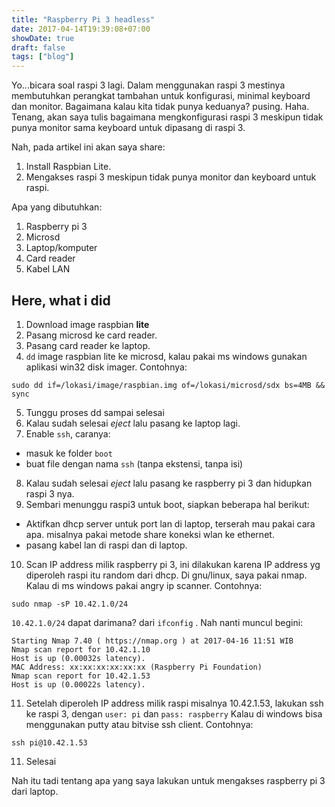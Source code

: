 ```yaml
---
title: "Raspberry Pi 3 headless"
date: 2017-04-14T19:39:08+07:00
showDate: true
draft: false
tags: ["blog"]
---
```


Yo...bicara soal raspi 3 lagi. Dalam menggunakan raspi 3 mestinya membutuhkan perangkat tambahan untuk konfigurasi, minimal keyboard dan monitor.
Bagaimana kalau kita tidak punya keduanya? pusing. Haha. Tenang, akan saya tulis bagaimana mengkonfigurasi raspi 3 meskipun tidak punya monitor sama keyboard untuk dipasang di raspi 3.

Nah, pada artikel ini akan saya share:
1. Install Raspbian Lite.
2. Mengakses raspi 3 meskipun tidak punya monitor dan keyboard untuk raspi.

Apa yang dibutuhkan:
1. Raspberry pi 3
2. Microsd
3. Laptop/komputer
4. Card reader
5. Kabel LAN

## Here, what i did

1. Download image raspbian **lite**
2. Pasang microsd ke card reader.
3. Pasang card reader ke laptop.
4. `dd` image raspbian lite ke microsd, kalau pakai ms windows gunakan aplikasi win32 disk imager.
Contohnya:
```shell
sudo dd if=/lokasi/image/raspbian.img of=/lokasi/microsd/sdx bs=4MB && sync
```
5. Tunggu proses dd sampai selesai
6. Kalau sudah selesai _eject_ lalu pasang ke laptop lagi.
7. Enable `ssh`, caranya:
- masuk ke folder `boot`
- buat file dengan nama `ssh` (tanpa ekstensi, tanpa isi)

8. Kalau sudah selesai _eject_ lalu pasang ke raspberry pi 3 dan hidupkan raspi 3 nya.
9. Sembari menunggu raspi3 untuk boot, siapkan beberapa hal berikut:
- Aktifkan dhcp server untuk port lan di laptop, terserah mau pakai cara apa. misalnya pakai metode share koneksi wlan ke ethernet.
- pasang kabel lan di raspi dan di laptop.

10. Scan IP address milik raspberry pi 3, ini dilakukan karena IP address yg diperoleh raspi itu random dari dhcp. Di gnu/linux, saya pakai nmap. Kalau di ms windows pakai angry ip scanner. Contohnya:
```shell
sudo nmap -sP 10.42.1.0/24
```
`10.42.1.0/24` dapat darimana? dari `ifconfig` . Nah nanti muncul begini:
```shell
Starting Nmap 7.40 ( https://nmap.org ) at 2017-04-16 11:51 WIB
Nmap scan report for 10.42.1.10
Host is up (0.00032s latency).
MAC Address: xx:xx:xx:xx:xx:xx (Raspberry Pi Foundation)
Nmap scan report for 10.42.1.53
Host is up (0.00022s latency).
```

11. Setelah diperoleh IP address milik raspi misalnya 10.42.1.53, lakukan ssh ke raspi 3, dengan `user: pi` dan `pass: raspberry` Kalau di windows bisa menggunakan putty atau bitvise ssh client.
Contohnya:
```shell
ssh pi@10.42.1.53
```
11. Selesai

Nah itu tadi tentang apa yang saya lakukan untuk mengakses raspberry pi 3 dari laptop.
